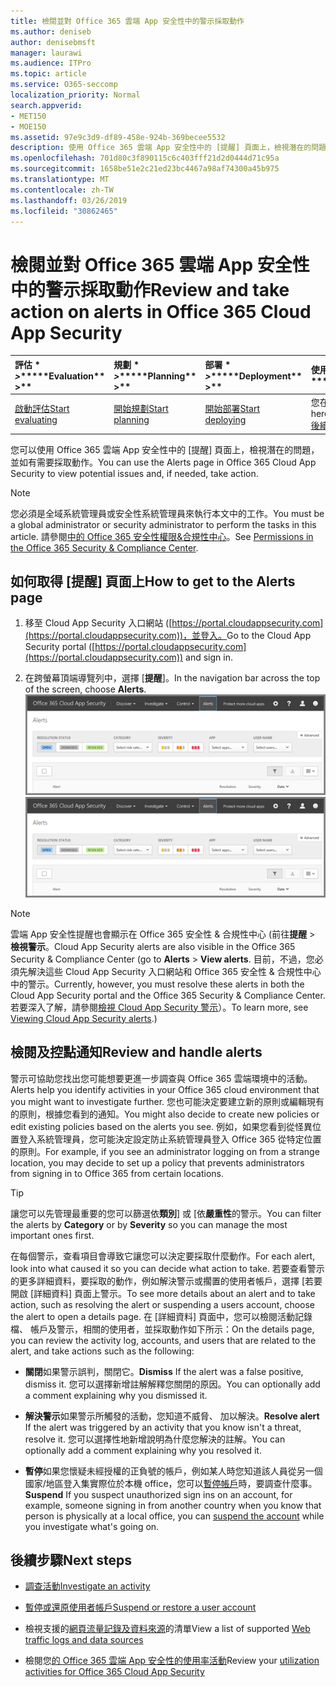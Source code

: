 ```yaml
---
title: 檢閱並對 Office 365 雲端 App 安全性中的警示採取動作
ms.author: deniseb
author: denisebmsft
manager: laurawi
ms.audience: ITPro
ms.topic: article
ms.service: O365-seccomp
localization_priority: Normal
search.appverid:
- MET150
- MOE150
ms.assetid: 97e9c3d9-df89-458e-924b-369becee5532
description: 使用 Office 365 雲端 App 安全性中的 [提醒] 頁面上，檢視潛在的問題，並採取動作。 您可以關閉或解決的警示，並如有必要，擱置的使用者帳戶。
ms.openlocfilehash: 701d80c3f890115c6c403fff21d2d0444d71c95a
ms.sourcegitcommit: 1658be51e2c21ed23bc4467a98af74300a45b975
ms.translationtype: MT
ms.contentlocale: zh-TW
ms.lasthandoff: 03/26/2019
ms.locfileid: "30862465"
---
```

# <a name="review-and-take-action-on-alerts-in-office-365-cloud-app-security"></a><span data-ttu-id="d3d6d-104">檢閱並對 Office 365 雲端 App 安全性中的警示採取動作</span><span class="sxs-lookup"><span data-stu-id="d3d6d-104">Review and take action on alerts in Office 365 Cloud App Security</span></span>
  
|<span data-ttu-id="d3d6d-105">評估 \* *\>*\*</span><span class="sxs-lookup"><span data-stu-id="d3d6d-105">\*\*\*\*Evaluation\*\* \>\*\*</span></span>|<span data-ttu-id="d3d6d-106">規劃 \* *\>*\*</span><span class="sxs-lookup"><span data-stu-id="d3d6d-106">\*\*\*\*Planning\*\* \>\*\*</span></span>|<span data-ttu-id="d3d6d-107">部署 \* *\>*\*</span><span class="sxs-lookup"><span data-stu-id="d3d6d-107">\*\*\*\*Deployment\*\* \>\*\*</span></span>|<span data-ttu-id="d3d6d-108">使用率 \* \* \*</span><span class="sxs-lookup"><span data-stu-id="d3d6d-108">\*\*\*\*Utilization\*\*\*\*</span></span>|
|:-----|:-----|:-----|:-----|
|[<span data-ttu-id="d3d6d-109">啟動評估</span><span class="sxs-lookup"><span data-stu-id="d3d6d-109">Start evaluating</span></span>](office-365-cas-overview.md) <br/> |[<span data-ttu-id="d3d6d-110">開始規劃</span><span class="sxs-lookup"><span data-stu-id="d3d6d-110">Start planning</span></span>](get-ready-for-office-365-cas.md) <br/> |[<span data-ttu-id="d3d6d-111">開始部署</span><span class="sxs-lookup"><span data-stu-id="d3d6d-111">Start deploying</span></span>](turn-on-office-365-cas.md) <br/> |<span data-ttu-id="d3d6d-112">您在此處 ！</span><span class="sxs-lookup"><span data-stu-id="d3d6d-112">You are here!</span></span>  <br/> [<span data-ttu-id="d3d6d-113">後續步驟</span><span class="sxs-lookup"><span data-stu-id="d3d6d-113">Next steps</span></span>](#next-steps) <br/> |
   
<span data-ttu-id="d3d6d-114">您可以使用 Office 365 雲端 App 安全性中的 [提醒] 頁面上，檢視潛在的問題，並如有需要採取動作。</span><span class="sxs-lookup"><span data-stu-id="d3d6d-114">You can use the Alerts page in Office 365 Cloud App Security to view potential issues and, if needed, take action.</span></span>
  
> [!NOTE]
> <span data-ttu-id="d3d6d-115">您必須是全域系統管理員或安全性系統管理員來執行本文中的工作。</span><span class="sxs-lookup"><span data-stu-id="d3d6d-115">You must be a global administrator or security administrator to perform the tasks in this article.</span></span> <span data-ttu-id="d3d6d-116">請參閱[中的 Office 365 安全性權限&amp;合規性中心](permissions-in-the-security-and-compliance-center.md)。</span><span class="sxs-lookup"><span data-stu-id="d3d6d-116">See [Permissions in the Office 365 Security &amp; Compliance Center](permissions-in-the-security-and-compliance-center.md).</span></span> 
  
## <a name="how-to-get-to-the-alerts-page"></a><span data-ttu-id="d3d6d-117">如何取得 [提醒] 頁面上</span><span class="sxs-lookup"><span data-stu-id="d3d6d-117">How to get to the Alerts page</span></span>

1. <span data-ttu-id="d3d6d-118">移至 Cloud App Security 入口網站 ([https://portal.cloudappsecurity.com](https://portal.cloudappsecurity.com))，並登入。</span><span class="sxs-lookup"><span data-stu-id="d3d6d-118">Go to the Cloud App Security portal ([https://portal.cloudappsecurity.com](https://portal.cloudappsecurity.com)) and sign in.</span></span>
  
2. <span data-ttu-id="d3d6d-119">在跨螢幕頂端導覽列中，選擇 [**提醒**]。</span><span class="sxs-lookup"><span data-stu-id="d3d6d-119">In the navigation bar across the top of the screen, choose **Alerts**.</span></span><br/><span data-ttu-id="d3d6d-120">![在 [提醒] 頁面中，您可以看到所觸發的警示和採取任何動作。](media/3b53d4c9-4b13-435d-8547-8c0f9ae6b914.png)</span><span class="sxs-lookup"><span data-stu-id="d3d6d-120">![On the Alerts page, you can see alerts that were triggered and any actions taken.](media/3b53d4c9-4b13-435d-8547-8c0f9ae6b914.png)</span></span>
 
> [!NOTE]
> <span data-ttu-id="d3d6d-121">雲端 App 安全性提醒也會顯示在 Office 365 安全性 & 合規性中心 (前往**提醒** > **檢視警示**。</span><span class="sxs-lookup"><span data-stu-id="d3d6d-121">Cloud App Security alerts are also visible in the Office 365 Security & Compliance Center (go to **Alerts** > **View alerts**.</span></span> <span data-ttu-id="d3d6d-122">目前，不過，您必須先解決這些 Cloud App Security 入口網站和 Office 365 安全性 & 合規性中心中的警示。</span><span class="sxs-lookup"><span data-stu-id="d3d6d-122">Currently, however, you must resolve these alerts in both the Cloud App Security portal and the Office 365 Security & Compliance Center.</span></span> <span data-ttu-id="d3d6d-123">若要深入了解，請參閱[檢視 Cloud App Security 警示](alert-policies.md#viewing-cloud-app-security-alerts)）。</span><span class="sxs-lookup"><span data-stu-id="d3d6d-123">To learn more, see [Viewing Cloud App Security alerts](alert-policies.md#viewing-cloud-app-security-alerts).)</span></span> 
 
## <a name="review-and-handle-alerts"></a><span data-ttu-id="d3d6d-124">檢閱及控點通知</span><span class="sxs-lookup"><span data-stu-id="d3d6d-124">Review and handle alerts</span></span>

<span data-ttu-id="d3d6d-125">警示可協助您找出您可能想要更進一步調查與 Office 365 雲端環境中的活動。</span><span class="sxs-lookup"><span data-stu-id="d3d6d-125">Alerts help you identify activities in your Office 365 cloud environment that you might want to investigate further.</span></span> <span data-ttu-id="d3d6d-126">您也可能決定要建立新的原則或編輯現有的原則，根據您看到的通知。</span><span class="sxs-lookup"><span data-stu-id="d3d6d-126">You might also decide to create new policies or edit existing policies based on the alerts you see.</span></span> <span data-ttu-id="d3d6d-127">例如，如果您看到從怪異位置登入系統管理員，您可能決定設定防止系統管理員登入 Office 365 從特定位置的原則。</span><span class="sxs-lookup"><span data-stu-id="d3d6d-127">For example, if you see an administrator logging on from a strange location, you may decide to set up a policy that prevents administrators from signing in to Office 365 from certain locations.</span></span>
  
> [!TIP]
> <span data-ttu-id="d3d6d-128">讓您可以先管理最重要的您可以篩選依**類別**] 或 [依**嚴重性**的警示。</span><span class="sxs-lookup"><span data-stu-id="d3d6d-128">You can filter the alerts by **Category** or by **Severity** so you can manage the most important ones first.</span></span> 
  
<span data-ttu-id="d3d6d-129">在每個警示，查看項目會導致它讓您可以決定要採取什麼動作。</span><span class="sxs-lookup"><span data-stu-id="d3d6d-129">For each alert, look into what caused it so you can decide what action to take.</span></span> <span data-ttu-id="d3d6d-130">若要查看警示的更多詳細資料，要採取的動作，例如解決警示或擱置的使用者帳戶，選擇 [若要開啟 [詳細資料] 頁面上警示。</span><span class="sxs-lookup"><span data-stu-id="d3d6d-130">To see more details about an alert and to take action, such as resolving the alert or suspending a users account, choose the alert to open a details page.</span></span> <span data-ttu-id="d3d6d-131">在 [詳細資料] 頁面中，您可以檢閱活動記錄檔、 帳戶及警示，相關的使用者，並採取動作如下所示：</span><span class="sxs-lookup"><span data-stu-id="d3d6d-131">On the details page, you can review the activity log, accounts, and users that are related to the alert, and take actions such as the following:</span></span>
  
- <span data-ttu-id="d3d6d-132">**關閉**如果警示誤判，關閉它。</span><span class="sxs-lookup"><span data-stu-id="d3d6d-132">**Dismiss** If the alert was a false positive, dismiss it.</span></span> <span data-ttu-id="d3d6d-133">您可以選擇新增註解解釋您關閉的原因。</span><span class="sxs-lookup"><span data-stu-id="d3d6d-133">You can optionally add a comment explaining why you dismissed it.</span></span> 
    
- <span data-ttu-id="d3d6d-134">**解決警示**如果警示所觸發的活動，您知道不威脅、 加以解決。</span><span class="sxs-lookup"><span data-stu-id="d3d6d-134">**Resolve alert** If the alert was triggered by an activity that you know isn't a threat, resolve it.</span></span> <span data-ttu-id="d3d6d-135">您可以選擇性地新增說明為什麼您解決的註解。</span><span class="sxs-lookup"><span data-stu-id="d3d6d-135">You can optionally add a comment explaining why you resolved it.</span></span> 
    
- <span data-ttu-id="d3d6d-136">**暫停**如果您懷疑未經授權的正負號的帳戶，例如某人時您知道該人員從另一個國家/地區登入集實際位於本機 office，您可以[暫停帳戶](suspend-or-restore-an-account-in-ocas.md)時，要調查什麼事。</span><span class="sxs-lookup"><span data-stu-id="d3d6d-136">**Suspend** If you suspect unauthorized sign ins on an account, for example, someone signing in from another country when you know that person is physically at a local office, you can [suspend the account](suspend-or-restore-an-account-in-ocas.md) while you investigate what's going on.</span></span> 
    
## <a name="next-steps"></a><span data-ttu-id="d3d6d-137">後續步驟</span><span class="sxs-lookup"><span data-stu-id="d3d6d-137">Next steps</span></span>

- [<span data-ttu-id="d3d6d-138">調查活動</span><span class="sxs-lookup"><span data-stu-id="d3d6d-138">Investigate an activity</span></span>](investigate-an-activity-in-office-365-cas.md)
    
- [<span data-ttu-id="d3d6d-139">暫停或還原使用者帳戶</span><span class="sxs-lookup"><span data-stu-id="d3d6d-139">Suspend or restore a user account</span></span>](suspend-or-restore-an-account-in-ocas.md)
    
- <span data-ttu-id="d3d6d-140">檢視支援的[網頁流量記錄及資料來源](web-traffic-logs-and-data-sources-for-ocas.md)的清單</span><span class="sxs-lookup"><span data-stu-id="d3d6d-140">View a list of supported [Web traffic logs and data sources](web-traffic-logs-and-data-sources-for-ocas.md)</span></span>
    
- <span data-ttu-id="d3d6d-141">檢閱您[的 Office 365 雲端 App 安全性的使用率活動](utilization-activities-for-ocas.md)</span><span class="sxs-lookup"><span data-stu-id="d3d6d-141">Review your [utilization activities for Office 365 Cloud App Security](utilization-activities-for-ocas.md)</span></span>
    

